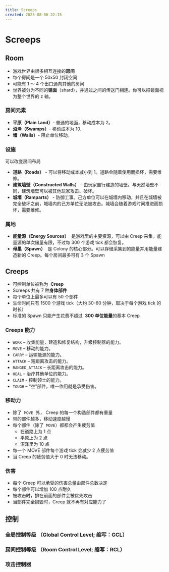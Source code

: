 ```yaml
---
title: Screeps
created: 2023-08-06 22:15
---
```


<!-- markdownlint-disable MD025 -->

# Screeps

## Room

- 游戏世界由很多相互连接的**房间**
- 每个房间是一个 50x50 封闭空间
- 可能有 1 ～ 4 个出口通向其他的房间
- 世界被分为不同的**镜面**（shard），并通过之间的传送门相连。你可以把镜面视为整个世界的 z 轴。

### 房间元素

- **平原（Plain Land）**- 普通的地面，移动成本为 2。
- **沼泽（Swamps）**- 移动成本为 10.
- **墙（Walls）**- 阻止单位移动。

### 设施

可以改变房间布局

- **道路（Roads）** - 可以将移动成本减小到 1。道路会随着使用而损坏，需要维修。
- **建筑墙壁（Constructed Walls）** - 由玩家自行建造的墙壁。与天然墙壁不同，建筑墙壁可以被其他玩家攻击、破坏。
- **城墙（Ramparts）** - 防御工事。己方单位可以在城墙内移动，并且在城墙被完全破坏之前，城墙内的己方单位无法被攻击。城墙会随着游戏时间推进而损坏，需要维修。

### 属地

- **能量源（Energy Sources）**  是游戏里的主要资源，可以由 Creep 采集。能量源的单次储量有限，不过每 300 个游戏 tick 都会恢复。
- **母巢（Spawn）**  是 Colony 的核心部分。可以存储采集到的能量并用能量建造新的 Creep。每个房间最多可有 3 个 Spawn

## Creeps

- 可控制单位被称为  **Creep**
- Screeps 共有 7 种**身体部件**
- 每个单位上最多可以有 50 个部件
- 生命时间只有 1500 个游戏 tick（大约 30-60 分钟，取决于每个游戏 tick 的时长）
- 标准的 Spawn 只能产生花费不超过  **300 单位能量**的基本 Creep

### Creeps 能力

- `WORK` – 收集能量，建造和修复结构，升级控制器的能力。
- `MOVE` – 移动的能力。
- `CARRY` – 运输能源的能力。
- `ATTACK` – 短距离攻击的能力。
- `RANGED_ATTACK` – 长距离攻击的能力。
- `HEAL` – 治疗其他单位的能力。
- `CLAIM` - 控制领土的能力。
- `TOUGH` – “空”部件，唯一作用就是承受伤害。

### 移动力

- 除了  `MOVE`  外， Creep 的每一个构造部件都有重量
- 带的部件越多，移动速度越慢
- 每个部件（除了  `MOVE`）都都会产生疲劳值
  - 在道路上为 1 点
  - 平原上为 2 点
  - 沼泽里为 10 点
- 每一个 MOVE 部件每个游戏 tick 会减少 2 点疲劳值
- 当 Creep 的疲劳值大于 0 时无法移动。

### 伤害

- 每个 Creep 可以承受的伤害总量由部件总数决定
- 每个部件可以增加 100 点耐久
- 被攻击时，排在前面的部件会被优先攻击
- 当部件完全损毁时，Creep 就不再有对应能力了

## 控制

### 全局控制等级 （Global Control Level; 缩写：GCL）

### 房间控制等级 （Room Control Level; 缩写：RCL）

### 攻击控制器
